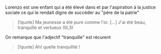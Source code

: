 Lorenzo est une enfant qui a été élevé dans et par l'aspiration à la justice sociale ce qui le rendait digne de succéder au "père de la patrie"
>[!quote]  Ma jeunesse a été pure comme l'or. [...] J'ai été beau, tranquille et vertueux (III,3)

On remarque que l'adjectif "tranquille" est récurent 
>[!quote] Ah! quelle tranquilité !


